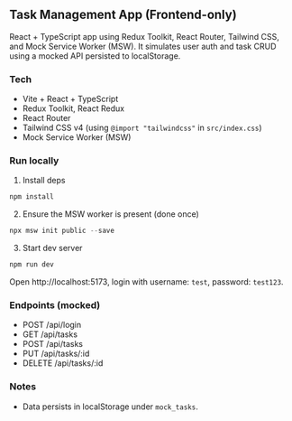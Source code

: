 ## Task Management App (Frontend-only)

React + TypeScript app using Redux Toolkit, React Router, Tailwind CSS, and Mock Service Worker (MSW). It simulates user auth and task CRUD using a mocked API persisted to localStorage.

### Tech
- Vite + React + TypeScript
- Redux Toolkit, React Redux
- React Router
- Tailwind CSS v4 (using `@import "tailwindcss"` in `src/index.css`)
- Mock Service Worker (MSW)

### Run locally
1. Install deps
```powershell
npm install
```
2. Ensure the MSW worker is present (done once)
```powershell
npx msw init public --save
```
3. Start dev server
```powershell
npm run dev
```

Open http://localhost:5173, login with username: `test`, password: `test123`.

### Endpoints (mocked)
- POST /api/login
- GET /api/tasks
- POST /api/tasks
- PUT /api/tasks/:id
- DELETE /api/tasks/:id

### Notes
- Data persists in localStorage under `mock_tasks`.
